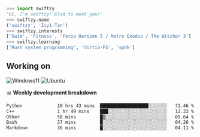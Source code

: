 ```python
>>> import swiftzy
"Hi, I'm swiftzy! Glad to meet you!"
>>> swiftzy.name
('swiftzy', 'Ziy1-Tan')
>>> swiftzy.interests
['Swim', 'Fitness', 'Forza Horizon 5 / Metro Exodus / The Witcher 3']
>>> swiftzy.learning
['Rust system programming', 'Virtio-FS', 'spdk']
```

## Working on

![Windows11](https://img.shields.io/badge/Windows%2011-00adef?style=flat-square&logo=windows&logoColor=ffffff)
![Ubuntu](https://img.shields.io/badge/Ubuntu%20(WSL)-dd4814?style=flat-square&logo=ubuntu&logoColor=ffffff)

📊 **Weekly development breakdown**
<!--START_SECTION:waka-->

```txt
Python             10 hrs 43 mins  ██████████████████░░░░░░░   72.46 %
C++                1 hr 49 mins    ███░░░░░░░░░░░░░░░░░░░░░░   12.33 %
Other              50 mins         █▒░░░░░░░░░░░░░░░░░░░░░░░   05.64 %
Bash               37 mins         █░░░░░░░░░░░░░░░░░░░░░░░░   04.26 %
Markdown           36 mins         █░░░░░░░░░░░░░░░░░░░░░░░░   04.11 %
```

<!--END_SECTION:waka-->
